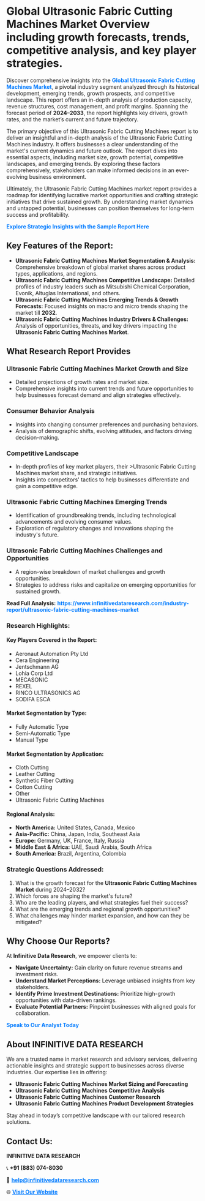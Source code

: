 <h1>Global Ultrasonic Fabric Cutting Machines Market Overview including growth forecasts, trends, competitive analysis, and key player strategies.</h1>
<p>
Discover comprehensive insights into the 
<a href="https://www.infinitivedataresearch.com/industry-report/ultrasonic-fabric-cutting-machines-market" rel="dofollow" style="color: #007BFF; text-decoration: none;"><strong>Global Ultrasonic Fabric Cutting Machines Market</strong></a>, a pivotal industry segment analyzed through its historical development, emerging trends, growth prospects, and competitive landscape. This report offers an in-depth analysis of production capacity, revenue structures, cost management, and profit margins. Spanning the forecast period of <strong>2024–2033</strong>, the report highlights key drivers, growth rates, and the market’s current and future trajectory.
</p>
<p>
The primary objective of this Ultrasonic Fabric Cutting Machines report is to deliver an insightful and in-depth analysis of the Ultrasonic Fabric Cutting Machines industry. It offers businesses a clear understanding of the market's current dynamics and future outlook. The report dives into essential aspects, including market size, growth potential, competitive landscapes, and emerging trends. By exploring these factors comprehensively, stakeholders can make informed decisions in an ever-evolving business environment.
</p>
<p>
Ultimately, the Ultrasonic Fabric Cutting Machines market report provides a roadmap for identifying lucrative market opportunities and crafting strategic initiatives that drive sustained growth. By understanding market dynamics and untapped potential, businesses can position themselves for long-term success and profitability.
</p>
<p>
<a href="https://www.infinitivedataresearch.com/request-sample/reportId=104356" style="color: #007BFF; text-decoration: none;"><strong>Explore Strategic Insights with the Sample Report Here</strong></a>
</p>

<h2>Key Features of the Report:</h2>
<ul>
<li><strong>Ultrasonic Fabric Cutting Machines Market Segmentation & Analysis:</strong> Comprehensive breakdown of global market shares across product types, applications, and regions.</li>
<li><strong>Ultrasonic Fabric Cutting Machines Competitive Landscape:</strong> Detailed profiles of industry leaders such as Mitsubishi Chemical Corporation, Evonik, Altuglas International, and others.</li>
<li><strong>Ultrasonic Fabric Cutting Machines Emerging Trends & Growth Forecasts:</strong> Focused insights on macro and micro trends shaping the market till <strong>2032</strong>.</li>
<li><strong>Ultrasonic Fabric Cutting Machines Industry Drivers & Challenges:</strong> Analysis of opportunities, threats, and key drivers impacting the <strong>Ultrasonic Fabric Cutting Machines Market</strong>.</li>
</ul>

<h2>What Research Report Provides</h2>
<h3>Ultrasonic Fabric Cutting Machines Market Growth and Size</h3>
<ul>
<li>Detailed projections of growth rates and market size.</li>
<li>Comprehensive insights into current trends and future opportunities to help businesses forecast demand and align strategies effectively.</li>
</ul>

<h3>Consumer Behavior Analysis</h3>
<ul>
<li>Insights into changing consumer preferences and purchasing behaviors.</li>
<li>Analysis of demographic shifts, evolving attitudes, and factors driving decision-making.</li>
</ul>

<h3>Competitive Landscape</h3>
<ul>
<li>In-depth profiles of key market players, their >Ultrasonic Fabric Cutting Machines market share, and strategic initiatives.</li>
<li>Insights into competitors' tactics to help businesses differentiate and gain a competitive edge.</li>
</ul>

<h3>Ultrasonic Fabric Cutting Machines Emerging Trends</h3>
<ul>
<li>Identification of groundbreaking trends, including technological advancements and evolving consumer values.</li>
<li>Exploration of regulatory changes and innovations shaping the industry's future.</li>
</ul>

<h3>Ultrasonic Fabric Cutting Machines Challenges and Opportunities</h3>
<ul>
<li>A region-wise breakdown of market challenges and growth opportunities.</li>
<li>Strategies to address risks and capitalize on emerging opportunities for sustained growth.</li>
</ul>
<p><strong>Read Full Analysis:</strong> <a href="https://www.infinitivedataresearch.com/industry-report/ultrasonic-fabric-cutting-machines-market" rel="dofollow" style="color: #007BFF; text-decoration: none;"><strong>https://www.infinitivedataresearch.com/industry-report/ultrasonic-fabric-cutting-machines-market</strong></a></p>
<h3>Research Highlights:</h3>
<h4>Key Players Covered in the Report:</h4>
<ul><li>Aeronaut Automation Pty Ltd</li><li>Cera Engineering</li><li>Jentschmann AG</li><li>Lohia Corp Ltd</li><li>MECASONIC</li><li>REXEL</li><li>RINCO ULTRASONICS AG</li><li>SODIFA ESCA</li></ul>
<h4>Market Segmentation by Type:</h4>
<ul><li>Fully Automatic Type</li><li>Semi-Automatic Type</li><li>Manual Type</li></ul>
<h4>Market Segmentation by Application:</h4>
<ul><li>Cloth Cutting</li><li>Leather Cutting</li><li>Synthetic Fiber Cutting</li><li>Cotton Cutting</li><li>Other</li><li>Ultrasonic Fabric Cutting Machines</li></ul>

<h4>Regional Analysis:</h4>
<ul>
<li><strong>North America:</strong> United States, Canada, Mexico</li>
<li><strong>Asia-Pacific:</strong> China, Japan, India, Southeast Asia</li>
<li><strong>Europe:</strong> Germany, UK, France, Italy, Russia</li>
<li><strong>Middle East & Africa:</strong> UAE, Saudi Arabia, South Africa</li>
<li><strong>South America:</strong> Brazil, Argentina, Colombia</li>
</ul>

<h3>Strategic Questions Addressed:</h3>
<ol>
<li>What is the growth forecast for the <strong>Ultrasonic Fabric Cutting Machines Market</strong> during 2024–2032?</li>
<li>Which forces are shaping the market's future?</li>
<li>Who are the leading players, and what strategies fuel their success?</li>
<li>What are the emerging trends and regional growth opportunities?</li>
<li>What challenges may hinder market expansion, and how can they be mitigated?</li>
</ol>

<h2>Why Choose Our Reports?</h2>
<p>At <strong>Infinitive Data Research</strong>, we empower clients to:</p>
<ul>
<li><strong>Navigate Uncertainty:</strong> Gain clarity on future revenue streams and investment risks.</li>
<li><strong>Understand Market Perceptions:</strong> Leverage unbiased insights from key stakeholders.</li>
<li><strong>Identify Prime Investment Destinations:</strong> Prioritize high-growth opportunities with data-driven rankings.</li>
<li><strong>Evaluate Potential Partners:</strong> Pinpoint businesses with aligned goals for collaboration.</li>
</ul>
<p><a href="https://www.infinitivedataresearch.com/industry-report/ultrasonic-fabric-cutting-machines-market" rel="dofollow" style="color: #007BFF; text-decoration: none;"><strong>Speak to Our Analyst Today</strong></a></p>

<h2>About INFINITIVE DATA RESEARCH</h2>
<p>We are a trusted name in market research and advisory services, delivering actionable insights and strategic support to businesses across diverse industries. Our expertise lies in offering:</p>
<ul>
<li><strong>Ultrasonic Fabric Cutting Machines Market Sizing and Forecasting</strong></li>
<li><strong>Ultrasonic Fabric Cutting Machines Competitive Analysis</strong></li>
<li><strong>Ultrasonic Fabric Cutting Machines Customer Research</strong></li>
<li><strong>Ultrasonic Fabric Cutting Machines Product Development Strategies</strong></li>
</ul>
<p>Stay ahead in today’s competitive landscape with our tailored research solutions.</p>

<h2>Contact Us:</h2>
<p><strong>INFINITIVE DATA RESEARCH</strong></p>
<p>📞 <strong>+91 (883) 074-8030</strong></p>
<p>📧 <strong><a href="mailto:help@infinitivedataresearch.com" style="color: #007BFF;">help@infinitivedataresearch.com</a></strong></p>
<p>🌐 <strong><a href="https://www.infinitivedataresearch.com" rel="dofollow" style="color: #007BFF;">Visit Our Website</a></strong></p>
